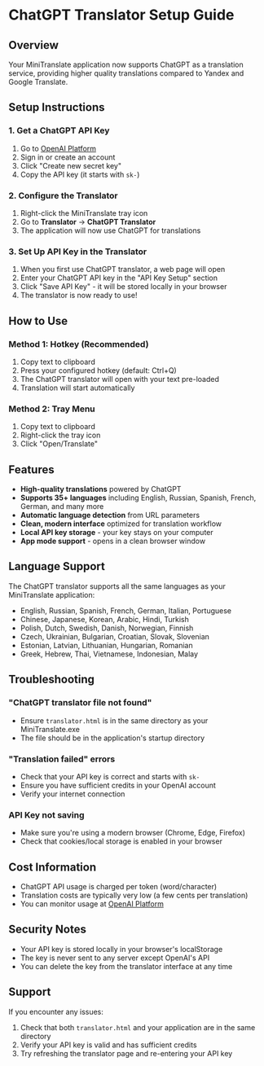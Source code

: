 # ChatGPT Translator Setup Guide

## Overview
Your MiniTranslate application now supports ChatGPT as a translation service, providing higher quality translations compared to Yandex and Google Translate.

## Setup Instructions

### 1. Get a ChatGPT API Key
1. Go to [OpenAI Platform](https://platform.openai.com/api-keys)
2. Sign in or create an account
3. Click "Create new secret key"
4. Copy the API key (it starts with `sk-`)

### 2. Configure the Translator
1. Right-click the MiniTranslate tray icon
2. Go to **Translator** → **ChatGPT Translator**
3. The application will now use ChatGPT for translations

### 3. Set Up API Key in the Translator
1. When you first use ChatGPT translator, a web page will open
2. Enter your ChatGPT API key in the "API Key Setup" section
3. Click "Save API Key" - it will be stored locally in your browser
4. The translator is now ready to use!

## How to Use

### Method 1: Hotkey (Recommended)
1. Copy text to clipboard
2. Press your configured hotkey (default: Ctrl+Q)
3. The ChatGPT translator will open with your text pre-loaded
4. Translation will start automatically

### Method 2: Tray Menu
1. Copy text to clipboard
2. Right-click the tray icon
3. Click "Open/Translate"

## Features

- **High-quality translations** powered by ChatGPT
- **Supports 35+ languages** including English, Russian, Spanish, French, German, and many more
- **Automatic language detection** from URL parameters
- **Clean, modern interface** optimized for translation workflow
- **Local API key storage** - your key stays on your computer
- **App mode support** - opens in a clean browser window

## Language Support
The ChatGPT translator supports all the same languages as your MiniTranslate application:
- English, Russian, Spanish, French, German, Italian, Portuguese
- Chinese, Japanese, Korean, Arabic, Hindi, Turkish
- Polish, Dutch, Swedish, Danish, Norwegian, Finnish
- Czech, Ukrainian, Bulgarian, Croatian, Slovak, Slovenian
- Estonian, Latvian, Lithuanian, Hungarian, Romanian
- Greek, Hebrew, Thai, Vietnamese, Indonesian, Malay

## Troubleshooting

### "ChatGPT translator file not found"
- Ensure `translator.html` is in the same directory as your MiniTranslate.exe
- The file should be in the application's startup directory

### "Translation failed" errors
- Check that your API key is correct and starts with `sk-`
- Ensure you have sufficient credits in your OpenAI account
- Verify your internet connection

### API Key not saving
- Make sure you're using a modern browser (Chrome, Edge, Firefox)
- Check that cookies/local storage is enabled in your browser

## Cost Information
- ChatGPT API usage is charged per token (word/character)
- Translation costs are typically very low (a few cents per translation)
- You can monitor usage at [OpenAI Platform](https://platform.openai.com/usage)

## Security Notes
- Your API key is stored locally in your browser's localStorage
- The key is never sent to any server except OpenAI's API
- You can delete the key from the translator interface at any time

## Support
If you encounter any issues:
1. Check that both `translator.html` and your application are in the same directory
2. Verify your API key is valid and has sufficient credits
3. Try refreshing the translator page and re-entering your API key 